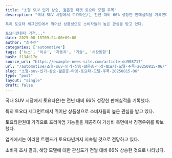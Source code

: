 ```yaml
---
title: "소형 SUV 인기 상승, 젊은층 타겟 토요타 모델 주목"
description: "국내 SUV 시장에서 토요타은/는 전년 대비 66% 성장한 판매실적을 기록했다.

특히 토요타 세그먼트에서 뛰어난 상품성으로 소비자들의 높은 관심을 받고 있다.

토요타만원대 가격..."
date: 2025-08-15T09:24:00+09:00
author: "최수진"
categories: ['automotive']
tags: ['뉴스', '이슈', '자동차', '기술', '시장동향']
hash: f134d17e
source_url: "https://example-news-site.com/article-dd908717"
url: "/automotive/소형-suv-인기-상승-젊은층-타겟-토요타-모델-주목-20250815-06/"
slug: "소형-suv-인기-상승-젊은층-타겟-토요타-모델-주목-20250815-06"
type: "post"
layout: "single"
draft: false
---
```


국내 SUV 시장에서 토요타은/는 전년 대비 66% 성장한 판매실적을 기록했다.

특히 토요타 세그먼트에서 뛰어난 상품성으로 소비자들의 높은 관심을 받고 있다.

토요타만원대 가격으로 프리미엄 기능들을 제공하여 가성비 측면에서 경쟁우위를 확보했다.

업계에서는 이러한 트렌드가 토요타년까지 지속될 것으로 전망하고 있다.

소비자 조사 결과, 해당 모델에 대한 관심도가 전월 대비 66% 상승한 것으로 나타났다.
